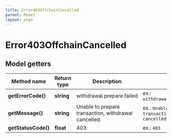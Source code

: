 ```yaml
---
title: Error403OffchainCancelled
parent: Model
layout: page
---
```


# Error403OffchainCancelled

## Model getters

Method name | Return type | Description | Notes
------------ | ------------- | ------------- | -------------
**getErrorCode()** | **string** | withdrawal.prepare.failed | ex.: `withdrawal.prepare.failed`
**getMessage()** | **string** | Unable to prepare transaction, withdrawal cancelled. | ex.: `Unable to prepare transaction, withdrawal cancelled.`
**getStatusCode()** | **float** | 403 | ex.: `403`


